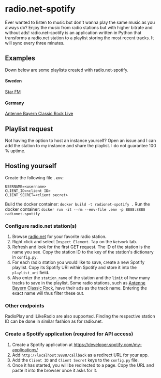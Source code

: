 radio.net-spotify
=================

Ever wanted to listen to music but don't wanna play the same music as you always do? Enjoy the music from radio stations but with higher bitrate and without ads!
radio.net-spotify is an application written in Python that transforms a radio.net station to a playlist storing the most recent tracks. It will sync every three minutes.

## Examples
Down below are some playlists created with radio.net-spotify.

#### Sweden
[Star FM](https://open.spotify.com/user/aspen71449/playlist/4Jr3WeBQNvoikBgrYULwDS?si=5eb1kRf0QimAT9J8uiVHtw)

#### Germany
[Antenne Bayern Classic Rock Live](https://open.spotify.com/user/aspen71449/playlist/6IMRUAc8RBz0sLLvyJDy2j?si=E4kg2FOiRtavuqcSH-ytvw)

## Playlist request
Not having the option to host an instance yourself? Open an issue and I can add the station to my instance and share the playlist. I do not guarantee 100 % uptime.

## Hosting yourself

Create the following file `.env`:
```
USERNAME=<username>
CLIENT_ID=<client ID>
CLIENT_SECRET=<client secret>
```

Build the docker container: `docker build -t radionet-spotify .`
Run the docker container: `docker run -it --rm --env-file .env -p 8888:8888 radionet-spotify`

### Configure radio.net station(s)
1. Browse [radio.net](https://radio.net) for your favorite radio station.
2. Right click and select `Inspect Element`. Tap on the `Network` tab.
3. Refresh and look for the first GET request. The ID of the station is the name you see. Copy the station ID to the key of the station's dictionary in `config.py`.
4. For each radio station you would like to save, create a new Spotify playlist. Copy its Spotify URI within Spotify and store it into the `playlist_uri` field.
5. Also enter the `station_name` of the station and the `limit` of how many tracks to save in the playlist. Some radio stations, such as [Antenne Bayern Classic Rock](http://antenneclassicrock.radio.net/), have their ads as the track name. Entering the exact name will thus filter these out.

### Other endpoints
RadioPlay and ILikeRadio are also supported. Finding the respective station ID can be done in similar fashion as for radio.net.

### Create a Spotify application (required for API access)
1. Create a Spotify application at https://developer.spotify.com/my-applications/
2. Add `http://localhost:8888/callback` as a redirect URL for your app.
3. Add the `Client ID` and `Client Secret` keys to the `config.py` file.
4. Once it has started, you will be redirected to a page. Copy the URL and paste it into the browser once it asks for it.
